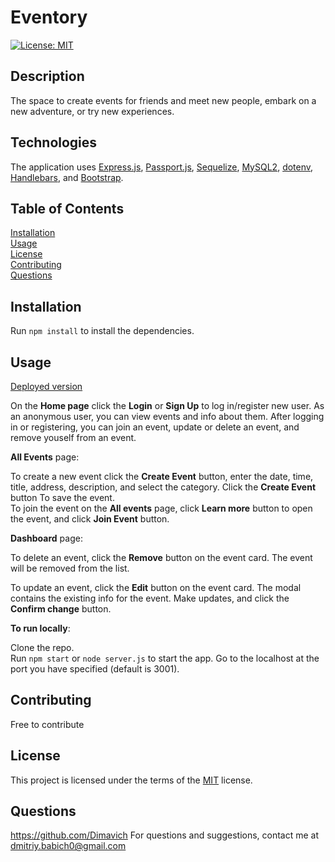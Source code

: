 # Eventory

[![License: MIT](https://img.shields.io/badge/License-MIT-yellow.svg)](https://opensource.org/licenses/MIT)

  ## Description
  The space to create events for friends and meet new people, embark on a new adventure, or try new experiences.  
  
  ## Technologies
  The application uses [Express.js](https://expressjs.com/), [Passport.js](http://www.passportjs.org/), [Sequelize](https://www.npmjs.com/package/sequelize), [MySQL2](https://www.npmjs.com/package/mysql2), [dotenv](https://www.npmjs.com/package/dotenv), [Handlebars](https://handlebarsjs.com/), and [Bootstrap](https://getbootstrap.com/).

  ## Table of Contents
  [Installation](#installation)  
    [Usage](#usage)  
    [License](#license)  
    [Contributing](#contributing)  
    [Questions](#questions)  

  ## Installation
  Run ```npm install``` to install the dependencies.

  ## Usage
  [Deployed version](https://my-eventory.herokuapp.com/)
    
On the **Home page** click the **Login** or **Sign Up** to log in/register new user. As an anonymous user, you can view events and info about them. After logging in or registering, you can join an event, update or delete an event, and remove youself from an event.  

**All Events** page:

To create a new event click the **Create Event** button, enter the date, time, title, address, description, and select the category. Click the **Create Event** button To save the event.  
To join the event on the **All events** page, click **Learn more** button to open the event, and click **Join Event** button.  

**Dashboard** page:  

To delete an event, click the **Remove** button on the event card. The event will be removed from the list.  

To update an event, click the **Edit** button on the event card. The modal contains the existing info for the event. Make updates, and click the **Confirm change** button.  

**To run locally**:

Clone the repo.  
Run ```npm start``` or ```node server.js``` to start the app. Go to the localhost at the port you have specified (default is 3001).
  

  ## Contributing
  Free to contribute

  ## License
  This project is licensed under the terms of the [MIT](https://opensource.org/licenses/MIT) license.

  ## Questions
  https://github.com/Dimavich 
  For questions and suggestions, contact me at dmitriy.babich0@gmail.com
